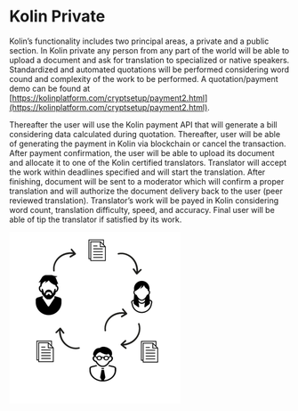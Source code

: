 # Kolin Private

Kolin’s functionality includes two principal areas, a private and a public section. In Kolin private any person from any part of the world will be able to upload a document and ask for translation to specialized or native speakers. Standardized and automated quotations will be performed considering word cound and complexity of the work to be performed. A quotation/payment demo can be found at [https://kolinplatform.com/cryptsetup/payment2.html](https://kolinplatform.com/cryptsetup/payment2.html). 

Thereafter the user will use the Kolin payment API that will generate a bill considering data calculated during quotation. Thereafter, user will be able of generating the payment in Kolin via blockchain or cancel the transaction. After payment confirmation, the user will be able to upload its document and allocate it to one of the Kolin certified translators. Translator will accept the work within deadlines specified and will start the translation. After finishing, document will be sent to a moderator which will confirm a proper translation and will authorize the document delivery back to the user \(peer reviewed translation\). Translator’s work will be payed in Kolin considering word count, translation difficulty, speed, and accuracy. Final user will be able of tip the translator if satisfied by its work.



![Kolin Platform private functionality](../.gitbook/assets/image%20%2822%29.png)

